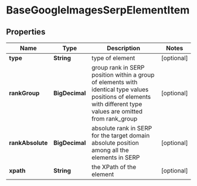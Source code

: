 

# BaseGoogleImagesSerpElementItem


## Properties

| Name | Type | Description | Notes |
|------------ | ------------- | ------------- | -------------|
|**type** | **String** | type of element |  [optional] |
|**rankGroup** | **BigDecimal** | group rank in SERP position within a group of elements with identical type values positions of elements with different type values are omitted from rank_group |  [optional] |
|**rankAbsolute** | **BigDecimal** | absolute rank in SERP for the target domain absolute position among all the elements in SERP |  [optional] |
|**xpath** | **String** | the XPath of the element |  [optional] |



